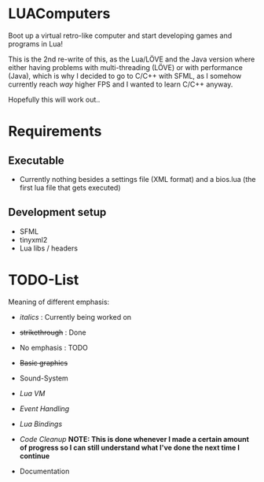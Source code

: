 # LUAComputers
Boot up a virtual retro-like computer and start developing games and programs in Lua!

This is the 2nd re-write of this, as the Lua/LÖVE and the Java version where either having problems with multi-threading (LÖVE) or with performance (Java), which is why I decided to go to C/C++ with SFML, as I somehow currently reach _way_ higher FPS and I wanted to learn C/C++ anyway.

Hopefully this will work out..

# Requirements
## Executable
- Currently nothing besides a settings file (XML format) and a bios.lua (the first lua file that gets executed)

## Development setup
- SFML
- tinyxml2
- Lua libs / headers

# TODO-List

Meaning of different emphasis:
- _italics_ : Currently being worked on
- ~~strikethrough~~ : Done
- No emphasis : TODO

- ~~Basic graphics~~
- Sound-System
- _Lua VM_
- _Event Handling_
- _Lua Bindings_
- _Code Cleanup_		**NOTE: This is done whenever I made a certain amount of progress so I can still understand what I've done the next time I continue**
- Documentation


